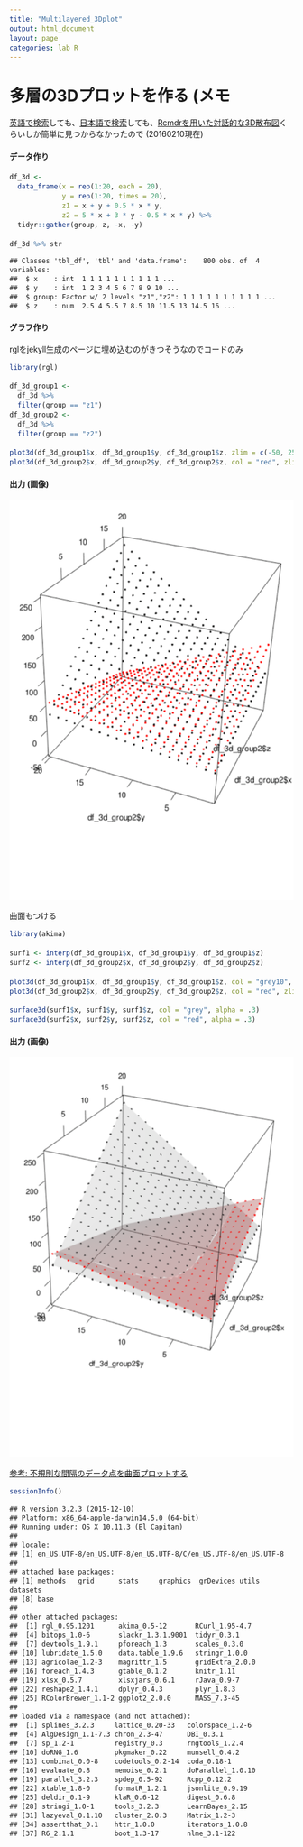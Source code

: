 ```yaml
---
title: "Multilayered_3Dplot"
output: html_document
layout: page
categories: lab R 
---
```




# 多層の3Dプロットを作る (メモ

[英語で検索](https://www.google.co.jp/search?q=3D+plot+R+multilayer&source=lnms&tbm=isch&sa=X&ved=0ahUKEwiBrbXvle3KAhVEiKYKHXJNCQMQ_AUIBygB&biw=1280&bih=925)しても、[日本語で検索](https://www.google.co.jp/search?q=R+3%E6%AC%A1%E5%85%83+%E5%B1%A4&source=lnms&tbm=isch&sa=X&ved=0ahUKEwi9r7uJlu3KAhXCqaYKHfeED68Q_AUIBygB&biw=1280&bih=925)しても、[Rcmdrを用いた対話的な3D散布図](https://www1.doshisha.ac.jp/~mjin/R/39/39.html)くらいしか簡単に見つからなかったので (20160210現在)


#### データ作り

```r
df_3d <-
  data_frame(x = rep(1:20, each = 20),
             y = rep(1:20, times = 20),
             z1 = x + y + 0.5 * x * y,
             z2 = 5 * x + 3 * y - 0.5 * x * y) %>%
  tidyr::gather(group, z, -x, -y)

df_3d %>% str
```

```
## Classes 'tbl_df', 'tbl' and 'data.frame':	800 obs. of  4 variables:
##  $ x    : int  1 1 1 1 1 1 1 1 1 1 ...
##  $ y    : int  1 2 3 4 5 6 7 8 9 10 ...
##  $ group: Factor w/ 2 levels "z1","z2": 1 1 1 1 1 1 1 1 1 1 ...
##  $ z    : num  2.5 4 5.5 7 8.5 10 11.5 13 14.5 16 ...
```

#### グラフ作り
rglをjekyll生成のページに埋め込むのがきつそうなのでコードのみ

```r
library(rgl)

df_3d_group1 <-
  df_3d %>%
  filter(group == "z1")
df_3d_group2 <-
  df_3d %>%
  filter(group == "z2")

plot3d(df_3d_group1$x, df_3d_group1$y, df_3d_group1$z, zlim = c(-50, 250))
plot3d(df_3d_group2$x, df_3d_group2$y, df_3d_group2$z, col = "red", zlim = c(-50, 250))
```

#### 出力 (画像)
![points](/figure/source/2016-02-10-Multilayerd-3Dplot/points.png) 

曲面もつける


```r
library(akima)

surf1 <- interp(df_3d_group1$x, df_3d_group1$y, df_3d_group1$z)
surf2 <- interp(df_3d_group2$x, df_3d_group2$y, df_3d_group2$z)

plot3d(df_3d_group1$x, df_3d_group1$y, df_3d_group1$z, col = "grey10", zlim = c(-50, 250))
plot3d(df_3d_group2$x, df_3d_group2$y, df_3d_group2$z, col = "red", zlim = c(-50, 250))

surface3d(surf1$x, surf1$y, surf1$z, col = "grey", alpha = .3)
surface3d(surf2$x, surf2$y, surf2$z, col = "red", alpha = .3)
```

#### 出力 (画像)
![surface](/figure/source/2016-02-10-Multilayerd-3Dplot/surf.png) 

[参考: 不規則な間隔のデータ点を曲面プロットする](http://qiita.com/yohm13/items/204a2cf9a248ca0cf28a)


```r
sessionInfo()
```

```
## R version 3.2.3 (2015-12-10)
## Platform: x86_64-apple-darwin14.5.0 (64-bit)
## Running under: OS X 10.11.3 (El Capitan)
## 
## locale:
## [1] en_US.UTF-8/en_US.UTF-8/en_US.UTF-8/C/en_US.UTF-8/en_US.UTF-8
## 
## attached base packages:
## [1] methods   grid      stats     graphics  grDevices utils     datasets 
## [8] base     
## 
## other attached packages:
##  [1] rgl_0.95.1201      akima_0.5-12       RCurl_1.95-4.7    
##  [4] bitops_1.0-6       slackr_1.3.1.9001  tidyr_0.3.1       
##  [7] devtools_1.9.1     pforeach_1.3       scales_0.3.0      
## [10] lubridate_1.5.0    data.table_1.9.6   stringr_1.0.0     
## [13] agricolae_1.2-3    magrittr_1.5       gridExtra_2.0.0   
## [16] foreach_1.4.3      gtable_0.1.2       knitr_1.11        
## [19] xlsx_0.5.7         xlsxjars_0.6.1     rJava_0.9-7       
## [22] reshape2_1.4.1     dplyr_0.4.3        plyr_1.8.3        
## [25] RColorBrewer_1.1-2 ggplot2_2.0.0      MASS_7.3-45       
## 
## loaded via a namespace (and not attached):
##  [1] splines_3.2.3     lattice_0.20-33   colorspace_1.2-6 
##  [4] AlgDesign_1.1-7.3 chron_2.3-47      DBI_0.3.1        
##  [7] sp_1.2-1          registry_0.3      rngtools_1.2.4   
## [10] doRNG_1.6         pkgmaker_0.22     munsell_0.4.2    
## [13] combinat_0.0-8    codetools_0.2-14  coda_0.18-1      
## [16] evaluate_0.8      memoise_0.2.1     doParallel_1.0.10
## [19] parallel_3.2.3    spdep_0.5-92      Rcpp_0.12.2      
## [22] xtable_1.8-0      formatR_1.2.1     jsonlite_0.9.19  
## [25] deldir_0.1-9      klaR_0.6-12       digest_0.6.8     
## [28] stringi_1.0-1     tools_3.2.3       LearnBayes_2.15  
## [31] lazyeval_0.1.10   cluster_2.0.3     Matrix_1.2-3     
## [34] assertthat_0.1    httr_1.0.0        iterators_1.0.8  
## [37] R6_2.1.1          boot_1.3-17       nlme_3.1-122
```
